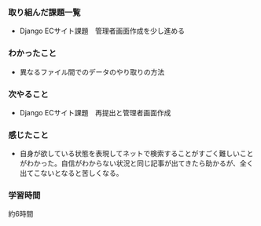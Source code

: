 ### 取り組んだ課題一覧
* Django ECサイト課題　管理者画面作成を少し進める

### わかったこと
* 異なるファイル間でのデータのやり取りの方法

### 次やること
* Django ECサイト課題　再提出と管理者画面作成

### 感じたこと
* 自身が欲している状態を表現してネットで検索することがすごく難しいことがわかった。自信がわからない状況と同じ記事が出てきたら助かるが、全く出てこないとなると苦しくなる。

### 学習時間
約6時間
